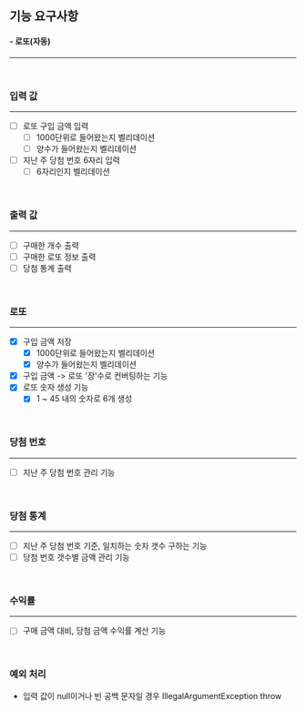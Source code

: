 ## 기능 요구사항
#### - 로또(자동)
<hr />
<br />

### 입력 값
<hr />

- [ ] 로또 구입 금액 입력
  - [ ] 1000단위로 들어왔는지 벨리데이션
  - [ ] 양수가 들어왔는지 벨리데이션
- [ ] 지난 주 당첨 번호 6자리 입력
  - [ ] 6자리인지 벨리데이션

<br />

### 출력 값
<hr />

- [ ] 구매한 개수 출력
- [ ] 구매한 로또 정보 출력
- [ ] 당첨 통계 출력

<br />

### 로또
<hr />

- [X] 구입 금액 저장
  - [X] 1000단위로 들어왔는지 벨리데이션
  - [X] 양수가 들어왔는지 벨리데이션
- [X] 구입 금액 -> 로또 '장'수로 컨버팅하는 기능
- [X] 로또 숫자 생성 기능
  - [X] 1 ~ 45 내의 숫자로 6개 생성

<br />


### 당첨 번호
<hr />

- [ ] 지난 주 당첨 번호 관리 기능

<br />

### 당첨 통계
<hr />

- [ ] 지난 주 당첨 번호 기준, 일치하는 숫자 갯수 구하는 기능
- [ ] 당첨 번호 갯수별 금액 관리 기능

<br />

### 수익률
<hr />

- [ ] 구매 금액 대비, 당첨 금액 수익률 계산 기능

<br />

### 예외 처리
- 입력 값이 null이거나 빈 공백 문자일 경우 IllegalArgumentException throw
